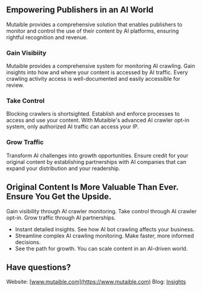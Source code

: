 ## Empowering Publishers in an AI World 
Mutaible provides a comprehensive solution that enables publishers to monitor and control the use of their content by AI platforms, ensuring rightful recognition and revenue.

### Gain Visibiity
Mutaible provides a comprehensive system for monitoring AI crawling. Gain insights into how and where your content is accessed by AI traffic. Every crawling activity access is well-documented and easily accessible for review. 

### Take Control
Blocking crawlers is shortsighted. Establish and enforce processes to access and use your content. With Mutaible's advanced AI crawler opt-in system, only authorized AI traffic can access your IP.

### Grow Traffic
Transform AI challenges into growth opportunities. Ensure credit for your original content by establishing partnerships with AI companies that can expand your distribution and your readership. 

## Original Content Is More Valuable Than Ever. Ensure You Get the Upside.
Gain visibility through AI crawler monitoring. Take control through AI crawler opt-in. Grow traffic through AI partnerships.
- Instant detailed insights. See how AI bot crawling affects your business.
- Streamline complex AI crawling monitoring. Make faster, more informed decisions.
- See the path for growth. You can scale content in an AI-driven world.

## Have questions?

Website: [www.mutaible.com](https://www.mutaible.com)
Blog: [Insights](https://www.mutaible.com/insights)
